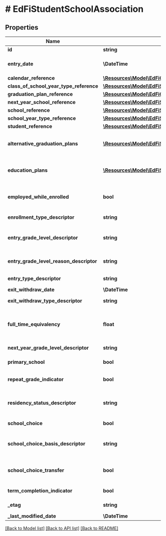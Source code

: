 # # EdFiStudentSchoolAssociation

## Properties

Name | Type | Description | Notes
------------ | ------------- | ------------- | -------------
**id** | **string** |  | [optional]
**entry_date** | **\DateTime** | The month, day, and year on which an individual enters and begins to receive instructional services in a school. |
**calendar_reference** | [**\Resources\Model\EdFiCalendarReference**](EdFiCalendarReference.md) |  | [optional]
**class_of_school_year_type_reference** | [**\Resources\Model\EdFiSchoolYearTypeReference**](EdFiSchoolYearTypeReference.md) |  | [optional]
**graduation_plan_reference** | [**\Resources\Model\EdFiGraduationPlanReference**](EdFiGraduationPlanReference.md) |  | [optional]
**next_year_school_reference** | [**\Resources\Model\EdFiSchoolReference**](EdFiSchoolReference.md) |  | [optional]
**school_reference** | [**\Resources\Model\EdFiSchoolReference**](EdFiSchoolReference.md) |  |
**school_year_type_reference** | [**\Resources\Model\EdFiSchoolYearTypeReference**](EdFiSchoolYearTypeReference.md) |  | [optional]
**student_reference** | [**\Resources\Model\EdFiStudentReference**](EdFiStudentReference.md) |  |
**alternative_graduation_plans** | [**\Resources\Model\EdFiStudentSchoolAssociationAlternativeGraduationPlan[]**](EdFiStudentSchoolAssociationAlternativeGraduationPlan.md) | An unordered collection of studentSchoolAssociationAlternativeGraduationPlans. The secondary graduation plan or plans associated with the student enrolled in the school. | [optional]
**education_plans** | [**\Resources\Model\EdFiStudentSchoolAssociationEducationPlan[]**](EdFiStudentSchoolAssociationEducationPlan.md) | An unordered collection of studentSchoolAssociationEducationPlans. The type of education plan(s) the student is following, if appropriate. | [optional]
**employed_while_enrolled** | **bool** | An individual who is a paid employee or works in his or her own business, profession, or farm and at the same time is enrolled in secondary, postsecondary, or adult education. | [optional]
**enrollment_type_descriptor** | **string** | The type of enrollment reflected by the StudentSchoolAssociation. | [optional]
**entry_grade_level_descriptor** | **string** | The grade level or primary instructional level at which a student enters and receives services in a school or an educational institution during a given academic session. |
**entry_grade_level_reason_descriptor** | **string** | The primary reason as to why a staff member determined that a student should be promoted or not (or be demoted) at the end of a given school term. | [optional]
**entry_type_descriptor** | **string** | The process by which a student enters a school during a given academic session. | [optional]
**exit_withdraw_date** | **\DateTime** | The recorded exit or withdraw date for the student. | [optional]
**exit_withdraw_type_descriptor** | **string** | The circumstances under which the student exited from membership in an educational institution. | [optional]
**full_time_equivalency** | **float** | The full-time equivalent ratio for the student s assignment to a school for services or instruction. For example, a full-time student would have an FTE value of 1 while a half-time student would have an FTE value of 0.5. | [optional]
**next_year_grade_level_descriptor** | **string** | The anticipated grade level for the student for the next school year. | [optional]
**primary_school** | **bool** | Indicates if a given enrollment record should be considered the primary record for a student. | [optional]
**repeat_grade_indicator** | **bool** | An indicator of whether the student is enrolling to repeat a grade level, either by failure or an agreement to hold the student back. | [optional]
**residency_status_descriptor** | **string** | An indication of the location of a persons legal residence relative to (within or outside of) the boundaries of the public school attended and its administrative unit. | [optional]
**school_choice** | **bool** | An indication of whether the student enrolled in this school under the provisions for public school choice | [optional]
**school_choice_basis_descriptor** | **string** | The legal basis for the school choice enrollment according to local, state or federal policy or regulation. (The descriptor provides the list of available bases specific to the state | [optional]
**school_choice_transfer** | **bool** | An indication of whether students transferred in or out of the school did so during the school year under the provisions for public school choice in accordance with Title I, Part A, Section 1116. | [optional]
**term_completion_indicator** | **bool** | Idicates whether or not a student completed the most recent school term. | [optional]
**_etag** | **string** | A unique system-generated value that identifies the version of the resource. | [optional]
**_last_modified_date** | **\DateTime** | The date and time the resource was last modified. | [optional]

[[Back to Model list]](../../README.md#models) [[Back to API list]](../../README.md#endpoints) [[Back to README]](../../README.md)

